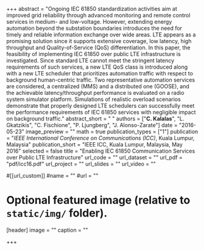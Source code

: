 +++
abstract = "Ongoing IEC 61850 standardization activities aim at improved grid reliability through advanced monitoring and remote control services in medium- and low-voltage. However, extending energy automation beyond the substation boundaries introduces the need for timely and reliable information exchange over wide areas. LTE appears as a promising solution since it supports extensive coverage, low latency, high throughput and Quality-of-Service (QoS) differentiation. In this paper, the feasibility of implementing IEC 61850 over public LTE infrastructure is investigated. Since standard LTE cannot meet the stringent latency requirements of such services, a new LTE QoS class is introduced along with a new LTE scheduler that prioritizes automation traffic with respect to background human-centric traffic. Two representative automation services are considered, a centralized (MMS) and a distributed one (GOOSE), and the achievable latency/throughput performance is evaluated on a radio system simulator platform. Simulations of realistic overload scenarios demonstrate that properly designed LTE schedulers can successfully meet the performance requirements of IEC 61850 services with negligible impact on background traffic." 
abstract_short = " "
authors = ["**C. Kalalas**", "L. Gkatzikis", "C. Fischione", "P. Ljungberg", "J. Alonso-Zarate"]
date = "2016-05-23"
image_preview = ""
math = true
publication_types = ["1"]
publication = "*IEEE International Conference on Communications (ICC)*, Kuala Lumpur, Malaysia"
publication_short = "IEEE ICC, Kuala Lumpur, Malaysia, May 2016"
selected = false
title = "Enabling IEC 61850 Communication Services over Public LTE Infrastructure"
url_code = ""
url_dataset = ""
url_pdf = "pdf/icc16.pdf"
url_project = ""
url_slides = ""
url_video = ""

#[[url_custom]]
#name = ""
#url = ""

# Optional featured image (relative to `static/img/` folder).
[header]
image = ""
caption = ""

+++
